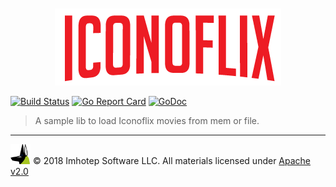 <div align="center" style="margin-top:10px">
  <img src="assets/iconoflix.png"/>
</div>

[![Build Status](https://travis-ci.org/derailed/pkg.svg?branch=master)](https://travis-ci.org/derailed/pkg)
[![Go Report Card](https://goreportcard.com/badge/github.com/derailed/pkg)](https://goreportcard.com/report/github.com/derailed/pkg)
[![GoDoc](https://godoc.org/github.com/derailed/pkg?status.svg)](http://godoc.org/github.com/derailed/pkg)


> A sample lib to load Iconoflix movies from mem or file.


---
<img src="assets/imhotep_logo.png" width="32" height="auto"/> © 2018 Imhotep Software LLC.
All materials licensed under [Apache v2.0](http://www.apache.org/licenses/LICENSE-2.0)